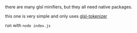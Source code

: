 there are many glsl minifiers, but they all need native packages.

this one is very simple and only uses [glsl-tokenizer](https://www.npmjs.com/package/glsl-tokenizer)

run with `node index.js`
